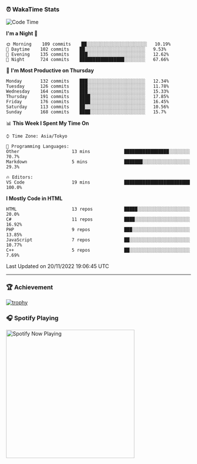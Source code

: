### ⏰ WakaTime Stats


<!--START_SECTION:waka-->
![Code Time](http://img.shields.io/badge/Code%20Time-498%20hrs%2012%20mins-blue)

**I'm a Night 🦉** 

```text
🌞 Morning    109 commits    ██░░░░░░░░░░░░░░░░░░░░░░░   10.19% 
🌆 Daytime    102 commits    ██░░░░░░░░░░░░░░░░░░░░░░░   9.53% 
🌃 Evening    135 commits    ███░░░░░░░░░░░░░░░░░░░░░░   12.62% 
🌙 Night      724 commits    █████████████████░░░░░░░░   67.66%

```
📅 **I'm Most Productive on Thursday** 

```text
Monday       132 commits    ███░░░░░░░░░░░░░░░░░░░░░░   12.34% 
Tuesday      126 commits    ███░░░░░░░░░░░░░░░░░░░░░░   11.78% 
Wednesday    164 commits    ███░░░░░░░░░░░░░░░░░░░░░░   15.33% 
Thursday     191 commits    ████░░░░░░░░░░░░░░░░░░░░░   17.85% 
Friday       176 commits    ████░░░░░░░░░░░░░░░░░░░░░   16.45% 
Saturday     113 commits    ██░░░░░░░░░░░░░░░░░░░░░░░   10.56% 
Sunday       168 commits    ████░░░░░░░░░░░░░░░░░░░░░   15.7%

```


📊 **This Week I Spent My Time On** 

```text
⌚︎ Time Zone: Asia/Tokyo

💬 Programming Languages: 
Other                    13 mins             █████████████████░░░░░░░░   70.7% 
Markdown                 5 mins              ███████░░░░░░░░░░░░░░░░░░   29.3%

🔥 Editors: 
VS Code                  19 mins             █████████████████████████   100.0%

```

**I Mostly Code in HTML** 

```text
HTML                     13 repos            █████░░░░░░░░░░░░░░░░░░░░   20.0% 
C#                       11 repos            ████░░░░░░░░░░░░░░░░░░░░░   16.92% 
PHP                      9 repos             ███░░░░░░░░░░░░░░░░░░░░░░   13.85% 
JavaScript               7 repos             ██░░░░░░░░░░░░░░░░░░░░░░░   10.77% 
C++                      5 repos             ██░░░░░░░░░░░░░░░░░░░░░░░   7.69%

```



 Last Updated on 20/11/2022 19:06:45 UTC
<!--END_SECTION:waka-->

---

### 🏆 Achievement

[![trophy](https://github-profile-trophy.vercel.app/?username=Slime-hatena&theme=flat&no-bg=true&no-frame=true&column=8)](https://github.com/ryo-ma/github-profile-trophy)

### 🎧 Spotify Playing

[<img src="https://spotify-now-playing-slime-hatena.vercel.app/api/spotify-playing" alt="Spotify Now Playing" width="350" />](https://open.spotify.com/user/slime_hatena)

<!--
**Slime-hatena/Slime-hatena** is a ✨ _special_ ✨ repository because its `README.md` (this file) appears on your GitHub profile.

Here are some ideas to get you started:

- 🔭 I’m currently working on ...
- 🌱 I’m currently learning ...
- 👯 I’m looking to collaborate on ...
- 🤔 I’m looking for help with ...
- 💬 Ask me about ...
- 📫 How to reach me: ...
- 😄 Pronouns: ...
- ⚡ Fun fact: ...
-->
